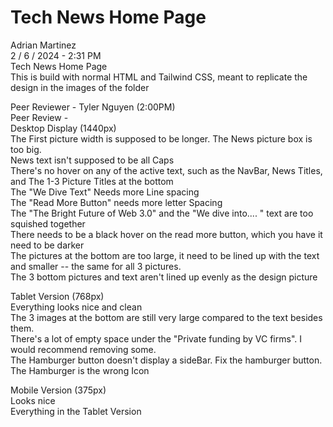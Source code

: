 # Tech News Home Page

Adrian Martinez<br>
2 / 6 / 2024 - 2:31 PM<br>
Tech News Home Page<br>
This is build with normal HTML and Tailwind CSS, meant to replicate the design in the images of the folder<br>

Peer Reviewer - Tyler Nguyen (2:00PM)<br>
Peer Review -<br>
Desktop Display (1440px)<br>
The First picture width is supposed to be longer. The News picture box is too big.<br>
News text isn't supposed to be all Caps<br>
There's no hover on any of the active text, such as the NavBar, News Titles, and The 1-3 Picture Titles at the bottom<br>
The "We Dive Text" Needs more Line spacing<br>
The "Read More Button" needs more letter Spacing<br>
The "The Bright Future of Web 3.0" and the "We dive into.... " text are too squished together<br>
There needs to be a black hover on the read more button, which you have it need to be darker<br>
The pictures at the bottom are too large, it need to be lined up with the text and smaller -- the same for all 3 pictures.<br>
The 3 bottom pictures and text aren't lined up evenly as the design picture<br>

Tablet Version  (768px)<br>
Everything looks nice and clean<br>
The 3 images at the bottom are still very large compared to the text besides them.<br>
There's a lot of empty space under the "Private funding by VC firms". I would recommend removing some.<br>
The Hamburger button doesn't display a sideBar. Fix the hamburger button.<br>
The Hamburger is the wrong Icon <br>

Mobile Version (375px)<br>
Looks nice<br>
Everything in the Tablet Version<br>